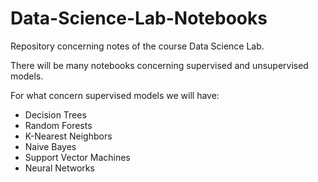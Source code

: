 # Data-Science-Lab-Notebooks
Repository concerning notes of the course Data Science Lab.

There will be many notebooks concerning supervised and unsupervised models.

For what concern supervised models we will have:
- Decision Trees
- Random Forests
- K-Nearest Neighbors
- Naive Bayes
- Support Vector Machines
- Neural Networks
